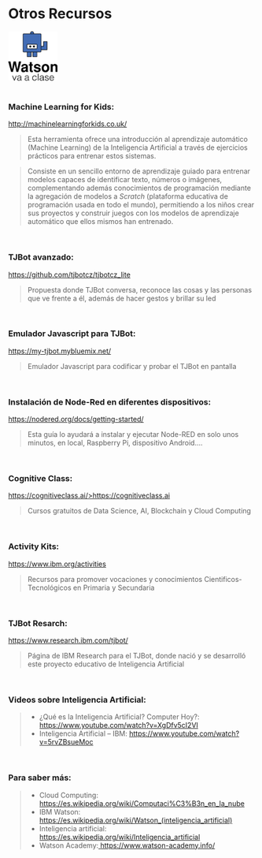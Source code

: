 # Otros Recursos


<a href="https://www.watsonvaaclase.es/"><img id="img1" src="files/img/tj.png" width="100" height="100"></a> <br><br>


### Machine Learning for Kids: 

<a href="http://machinelearningforkids.co.uk/">http://machinelearningforkids.co.uk/</a>

> Esta herramienta ofrece una introducción al aprendizaje automático (Machine Learning) de la Inteligencia Artificial a través de ejercicios prácticos para entrenar estos sistemas. 

> Consiste en un sencillo entorno de aprendizaje guiado para entrenar modelos capaces de identificar texto, números o imágenes, complementando además conocimientos de programación mediante la agregación de modelos a *Scratch* (plataforma educativa de programación usada en todo el mundo), permitiendo a los niños crear sus proyectos y construir juegos con los modelos de aprendizaje automático que ellos mismos han entrenado.<br>    

<br>

### TJBot avanzado: 
<a href="https://github.com/tjbotcz/tjbotcz_lite">https://github.com/tjbotcz/tjbotcz_lite</a>

> Propuesta donde TJBot conversa, reconoce las cosas y las personas que ve frente a él, además de hacer gestos y brillar su led <br>

<br> 

### Emulador Javascript para TJBot: 
<a href="https://my-tjbot.mybluemix.net">https://my-tjbot.mybluemix.net/ </a>

> Emulador Javascript para codificar y probar el TJBot en pantalla <br>

<br>

### Instalación de Node-Red en diferentes dispositivos:
<a href="https://nodered.org/docs/getting-started/">https://nodered.org/docs/getting-started/
 
> Esta guía lo ayudará a instalar y ejecutar Node-RED en solo unos minutos, en local, Raspberry Pi, dispositivo Android....

<br>

### Cognitive Class: 
<a href="https://cognitiveclass.ai/">https://cognitiveclass.ai/>https://cognitiveclass.ai</a>

> Cursos gratuitos de Data Science, AI, Blockchain y Cloud Computing <br>

<br>

### Activity Kits:
<a href="https://www.ibm.com/ibm/responsibility/initiatives/activityki">https://www.ibm.org/activities</a><br>

> Recursos para promover vocaciones y conocimientos Cientificos-Tecnológicos en Primaria y Secundaria

<br>

### TJBot Resarch:
<a href="https://www.research.ibm.com/tjbot/"> https://www.research.ibm.com/tjbot/</a>

 > Página de IBM Research para el TJBot, donde nació y se desarrolló este proyecto educativo de Inteligencia Artificial 

<br>

### Videos sobre Inteligencia Artificial:

> - ¿Qué es la Inteligencia Artificial? Computer Hoy?:<a href="https://www.youtube.com/watch?v=XgDfv5cI2VI"> https://www.youtube.com/watch?v=XgDfv5cI2VI</a><br>
> - Inteligencia Artificial – IBM: <a href="https://www.youtube.com/watch?v=5rvZBsueMoc">https://www.youtube.com/watch?v=5rvZBsueMoc</a><br>


<br>

### Para saber más:

> - Cloud Computing: <a href="https://es.wikipedia.org/wiki/Computaci%C3%B3n_en_la_nube">https://es.wikipedia.org/wiki/Computaci%C3%B3n_en_la_nube</a><br>
> - IBM Watson: <a href="https://es.wikipedia.org/wiki/Watson_(inteligencia_artificial)">https://es.wikipedia.org/wiki/Watson_(inteligencia_artificial)</a><br>
> - Inteligencia artificial:<a href="https://es.wikipedia.org/wiki/Inteligencia_artificial"> https://es.wikipedia.org/wiki/Inteligencia_artificial</a><br>
> - Watson Academy:<a href="https://www.watson-academy.info"> https://www.watson-academy.info/</a> <br>

<br>






